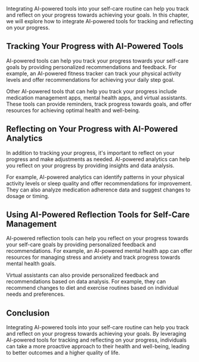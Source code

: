 
Integrating AI-powered tools into your self-care routine can help you track and reflect on your progress towards achieving your goals. In this chapter, we will explore how to integrate AI-powered tools for tracking and reflecting on your progress.

Tracking Your Progress with AI-Powered Tools
--------------------------------------------

AI-powered tools can help you track your progress towards your self-care goals by providing personalized recommendations and feedback. For example, an AI-powered fitness tracker can track your physical activity levels and offer recommendations for achieving your daily step goal.

Other AI-powered tools that can help you track your progress include medication management apps, mental health apps, and virtual assistants. These tools can provide reminders, track progress towards goals, and offer resources for achieving optimal health and well-being.

Reflecting on Your Progress with AI-Powered Analytics
-----------------------------------------------------

In addition to tracking your progress, it's important to reflect on your progress and make adjustments as needed. AI-powered analytics can help you reflect on your progress by providing insights and data analysis.

For example, AI-powered analytics can identify patterns in your physical activity levels or sleep quality and offer recommendations for improvement. They can also analyze medication adherence data and suggest changes to dosage or timing.

Using AI-Powered Reflection Tools for Self-Care Management
----------------------------------------------------------

AI-powered reflection tools can help you reflect on your progress towards your self-care goals by providing personalized feedback and recommendations. For example, an AI-powered mental health app can offer resources for managing stress and anxiety and track progress towards mental health goals.

Virtual assistants can also provide personalized feedback and recommendations based on data analysis. For example, they can recommend changes to diet and exercise routines based on individual needs and preferences.

Conclusion
----------

Integrating AI-powered tools into your self-care routine can help you track and reflect on your progress towards achieving your goals. By leveraging AI-powered tools for tracking and reflecting on your progress, individuals can take a more proactive approach to their health and well-being, leading to better outcomes and a higher quality of life.
